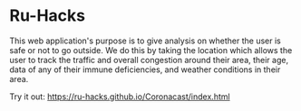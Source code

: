 # Ru-Hacks

This web application's purpose is to give analysis on whether the user is safe or not to go outside. We do this by taking the location which allows the user to track the traffic and overall congestion around their area, their age, data of any of their immune deficiencies, and weather conditions in their area.

Try it out:
https://ru-hacks.github.io/Coronacast/index.html

